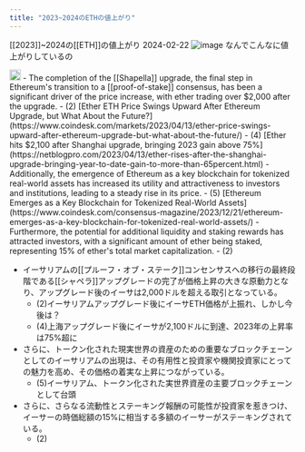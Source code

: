 ```yaml
---
title: "2023~2024のETHの値上がり"
---
```


[[2023]]~2024の[[ETH]]の値上がり
2024-02-22
![image](https://gyazo.com/84ff04137ac6ba6c785acc75901dea0e/thumb/1000)
なんでこんなに値上がりしているの

<img src='https://scrapbox.io/api/pages/nishio/pplx/icon' alt='pplx.icon' height="19.5"/>
- The completion of the [[Shapella]] upgrade, the final step in Ethereum's transition to a [[proof-of-stake]] consensus, has been a significant driver of the price increase, with ether trading over $2,000 after the upgrade.
    - (2) [Ether ETH Price Swings Upward After Ethereum Upgrade, but What About the Future?](https://www.coindesk.com/markets/2023/04/13/ether-price-swings-upward-after-ethereum-upgrade-but-what-about-the-future/)
    - (4) [Ether hits $2,100 after Shanghai upgrade, bringing 2023 gain above 75%](https://netblogpro.com/2023/04/13/ether-rises-after-the-shanghai-upgrade-bringing-year-to-date-gain-to-more-than-65percent.html)
- Additionally, the emergence of Ethereum as a key blockchain for tokenized real-world assets has increased its utility and attractiveness to investors and institutions, leading to a steady rise in its price.
    - (5) [Ethereum Emerges as a Key Blockchain for Tokenized Real-World Assets](https://www.coindesk.com/consensus-magazine/2023/12/21/ethereum-emerges-as-a-key-blockchain-for-tokenized-real-world-assets/)
- Furthermore, the potential for additional liquidity and staking rewards has attracted investors, with a significant amount of ether being staked, representing 15% of ether's total market capitalization.
    - (2)

- イーサリアムの[[プルーフ・オブ・ステーク]]コンセンサスへの移行の最終段階である[[シャペラ]]アップグレードの完了が価格上昇の大きな原動力となり、アップグレード後のイーサは2,000ドルを超える取引となっている。
    - (2)イーサリアムアップグレード後にイーサETH価格が上振れ、しかし今後は？
    - (4)上海アップグレード後にイーサが2,100ドルに到達、2023年の上昇率は75%超に
- さらに、トークン化された現実世界の資産のための重要なブロックチェーンとしてのイーサリアムの出現は、その有用性と投資家や機関投資家にとっての魅力を高め、その価格の着実な上昇につながっている。
    - (5)イーサリアム、トークン化された実世界資産の主要ブロックチェーンとして台頭
- さらに、さらなる流動性とステーキング報酬の可能性が投資家を惹きつけ、イーサーの時価総額の15%に相当する多額のイーサーがステーキングされている。
    - (2)

